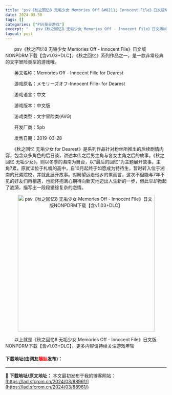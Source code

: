 ```yaml
---
title: "psv《秋之回忆8 无垢少女 Memories Off &#8211; Innocent File》日文版NONPDRM下载【含v1.03+DLC】"
date: 2024-03-30
tags: []
categories: ["PSV英日游戏"]
excerpt: "　　psv《秋之回忆8 无垢少女 Memories Off - Innocent File》日文版NONPDRM下载【含v1.03+DLC】，《秋之回忆》系列作品之一，是一款非常经典的文字冒险类型的游戏哦。 　　英文名称：Memories Off - Innocent Fille for Deare&hellip;"
layout: post
---
```


 <p>　　psv《秋之回忆8 无垢少女 Memories Off - Innocent File》日文版NONPDRM下载【含v1.03+DLC】，《秋之回忆》系列作品之一，是一款非常经典的文字冒险类型的游戏哦。</p> <p>　　英文名称：Memories Off - Innocent Fille for Dearest</p> <p>　　游戏原名：メモリーズオフ-Innocent Fille- for Dearest</p> <p>　　游戏语言：中文</p> <p>　　游戏版本：中文版</p> <p>　　游戏类型：文字冒险类(AVG)</p> <p>　　开发厂商：5pb</p> <p>　　发售日期：2019-03-28</p> <p>　　《秋之回忆 无垢少女 for Dearest》是系列作品针对粉丝所推出的后续剧情内容，包含众多角色的后日谈，讲述本传之后男主角与各女主角之后的故事。《秋之回忆 无垢少女》，则以冬季的湘南为舞台，以&ldquo;最后的回忆&rdquo;为主题展开故事。主角?累，原就读位于札幌的高中，自10月起终于如愿成为特待生，暂时转入位于湘南的兄弟院校，并就此展开故事。对盼望远走他乡的累而言，这次不但能与7年不见的好友们再相遇，也能怀抱满心期待向新天地迈出人生新的一步，但此举却掀起了涟漪，描写出一段段错综复杂的恋情。</p> <p align="center"><img align="" border="0" src="https://lad.sfcrom.cn/wp-content/uploads/2024/03/20240330_66077e97068c3.jpg" width="427" alt="psv《秋之回忆8 无垢少女 Memories Off - Innocent File》日文版NONPDRM下载【含v1.03+DLC】" /></p> <p>　　以上就是《秋之回忆8 无垢少女 Memories Off - Innocent File》日文版NONPDRM下载【含v1.03+DLC】，更多内容请持续关注游戏年轮</p> <p><h4>下载地址(由网友<font color="red">鶄訕</font>发布)：</h4></p> 

---
📖 **下载地址/原文地址：** 本文最初发布于我的博客网站：[https://lad.sfcrom.cn/2024/03/88961/](https://lad.sfcrom.cn/2024/03/88961/)

